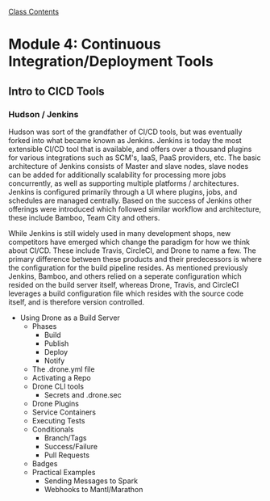 [Class Contents](../README.md)

# Module 4: Continuous Integration/Deployment Tools

## Intro to CICD Tools

### Hudson / Jenkins

Hudson was sort of the grandfather of CI/CD tools, but was eventually forked into what became known as Jenkins.
Jenkins is today the most extensible CI/CD tool that is available, and offers over a thousand plugins for various
integrations such as SCM's, IaaS, PaaS providers, etc. The basic architecture of Jenkins consists of Master and slave
nodes, slave nodes can be added for additionally scalability for processing more jobs concurrently, as well as supporting
multiple platforms / architectures. Jenkins is configured primarily through a UI where plugins, jobs, and schedules are
managed centrally.  Based on the success of Jenkins other offerings were introduced which followed similar workflow and
architecture, these include Bamboo, Team City and others.

While Jenkins is still widely used in many development shops, new competitors have emerged which change the paradigm
for how we think about CI/CD.  These include Travis, CircleCI, and Drone to name a few.  The primary difference between
these products and their predecessors is where the configuration for the build pipeline resides.  As mentioned previously
Jenkins, Bamboo, and others relied on a seperate configuration which resided on the build server itself, whereas Drone,
Travis, and CircleCI leverages a build configuration file which resides with the source code itself, and is therefore
version controlled.

* Using Drone as a Build Server
  * Phases
    * Build
    * Publish
    * Deploy
    * Notify
  * The .drone.yml file
  * Activating a Repo
  * Drone CLI tools
    * Secrets and .drone.sec
  * Drone Plugins
  * Service Containers
  * Executing Tests
  * Conditionals
    * Branch/Tags
    * Success/Failure
    * Pull Requests
  * Badges
  * Practical Examples
    * Sending Messages to Spark
    * Webhooks to Mantl/Marathon